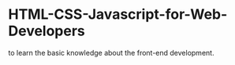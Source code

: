 # HTML-CSS-Javascript-for-Web-Developers
to learn the basic knowledge about the front-end development.
